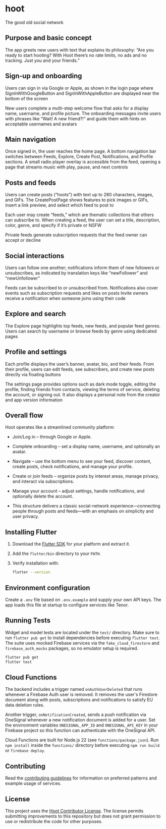 # hoot

The good old social network

## Purpose and basic concept
The app greets new users with text that explains its philosophy: “Are you ready to start hooting? With Hoot there’s no rate limits, no ads and no tracking. Just you and your friends.”

## Sign‑up and onboarding
Users can sign in via Google or Apple, as shown in the login page where SignInWithGoogleButton and SignInWithAppleButton are displayed near the bottom of the screen

New users complete a multi-step welcome flow that asks for a display name, username, and profile picture. The onboarding messages invite users with phrases like “Wait! A new friend?!” and guide them with hints on acceptable usernames and avatars

## Main navigation
Once signed in, the user reaches the home page. A bottom navigation bar switches between Feeds, Explore, Create Post, Notifications, and Profile sections. A small radio player overlay is accessible from the feed, opening a page that streams music with play, pause, and next controls

## Posts and feeds
Users can create posts (“hoots”) with text up to 280 characters, images, and GIFs. The CreatePostPage shows features to pick images or GIFs, insert a link preview, and select which feed to post to

Each user may create “feeds,” which are thematic collections that others can subscribe to. When creating a feed, the user can set a title, description, color, genre, and specify if it’s private or NSFW

Private feeds generate subscription requests that the feed owner can accept or decline

## Social interactions
Users can follow one another; notifications inform them of new followers or unsubscribes, as indicated by translation keys like “newFollower” and “newUnfollower”

Feeds can be subscribed to or unsubscribed from. Notifications also cover events such as subscription requests and likes on posts
Invite owners receive a notification when someone joins using their code

## Explore and search
The Explore page highlights top feeds, new feeds, and popular feed genres. Users can search by username or browse feeds by genre using dedicated pages

## Profile and settings
Each profile displays the user’s banner, avatar, bio, and their feeds. From their profile, users can edit feeds, see subscribers, and create new posts directly via floating buttons

The settings page provides options such as dark mode toggle, editing the profile, finding friends from contacts, viewing the terms of service, deleting the account, or signing out. It also displays a personal note from the creator and app version information

## Overall flow
Hoot operates like a streamlined community platform:

- Join/Log in – through Google or Apple.

- Complete onboarding – set a display name, username, and optionally an avatar.

- Navigate – use the bottom menu to see your feed, discover content, create posts, check notifications, and manage your profile.

- Create or join feeds – organize posts by interest areas, manage privacy, and interact via subscriptions.

- Manage your account – adjust settings, handle notifications, and optionally delete the account.

- This structure delivers a classic social-network experience—connecting people through posts and feeds—with an emphasis on simplicity and user privacy.

## Installing Flutter

1. Download the [Flutter SDK](https://docs.flutter.dev/get-started/install) for your platform and extract it.
2. Add the `flutter/bin` directory to your `PATH`.
3. Verify installation with:

   ```bash
   flutter --version
   ```

## Environment configuration

Create a `.env` file based on `.env.example` and supply your own API keys. The
app loads this file at startup to configure services like Tenor.

## Running Tests

Widget and model tests are located under the `test/` directory. Make sure to
run `flutter pub get` to install dependencies before executing `flutter test`.
The suite uses mocked Firebase services via the `fake_cloud_firestore` and
`firebase_auth_mocks` packages, so no emulator setup is required.

```bash
flutter pub get
flutter test
```

## Cloud Functions

The backend includes a trigger named `onAuthUserDeleted` that runs whenever a Firebase Auth user is removed. It removes the user's Firestore document along with posts, subscriptions and notifications to satisfy EU data deletion rules.

Another trigger, `onNotificationCreated`, sends a push notification via OneSignal whenever a new notification document is added for a user. Set the environment variables `ONESIGNAL_APP_ID` and `ONESIGNAL_API_KEY` in your Firebase project so this function can authenticate with the OneSignal API.

Cloud Functions are built for Node.js 22 (see `functions/package.json`). Run `npm install` inside the `functions/` directory before executing `npm run build` or `firebase deploy`.

## Contributing

Read the [contributing guidelines](CONTRIBUTING.md) for information on preferred patterns and example usage of services.


## License

This project uses the [Hoot Contributor License](LICENSE). The license permits
submitting improvements to this repository but does not grant permission to use
or redistribute the code for other purposes.
